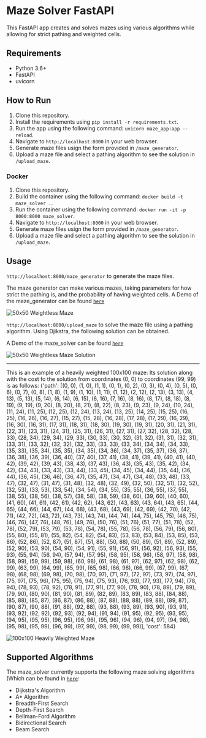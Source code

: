 # Maze Solver FastAPI

This FastAPI app creates and solves mazes using various algorithms while allowing for strict pathing and weighted cells.

## Requirements

* Python 3.6+
* FastAPI
* uvicorn

## How to Run

1. Clone this repository.
2. Install the requirements using `pip install -r requirements.txt`.
3. Run the app using the following command: `uvicorn maze_app:app --reload`.
4. Navigate to `http://localhost:8000` in your web browser.
5. Generate maze files usign the form provided in `/maze_generator`.
6. Upload a maze file and select a pathing algorithm to see the solution in `/upload_maze`.

### Docker

1. Clone this repository.
2. Build the container using the following command: `docker build -t maze_solver .`.
3. Run the container using the following command: `docker run -it -p 8000:8000 maze_solver`.
4. Navigate to `http://localhost:8000` in your web browser.
5. Generate maze files usign the form provided in `/maze_generator`.
6. Upload a maze file and select a pathing algorithm to see the solution in `/upload_maze`.

## Usage

`http://localhost:8000/maze_generator` to generate the maze files.

The maze generator can make various mazes, taking parameters for how strict the pathing is, and the probability of having weighted cells.
A Demo of the maze_generator can be found [`here`](https://maze-solver-4r64swfrtq-uc.a.run.app/maze_generator)

![50x50 Weightless Maze](example/0796e10d-f39e-47b7-9a5e-691593417269.png "50x50 Weightless Maze")

`http://localhost:8000/upload_maze` to solve the maze file using a pathing algorithm.
Using Djikstra, the following solution can be obtained.

A Demo of the maze_solver can be found [`here`](https://maze-solver-4r64swfrtq-uc.a.run.app/upload_maze)

![50x50 Weightless Maze Solution](example/f9774cde-b79e-489c-a1b5-4c427c35cc65_maze_0_solution.png "50x50 Weightless Maze Solution")

-------------------------------------------------------------------------------------------

This is an example of a heavily weighted 100x100 maze:
Its solution along with the cost fo the solution from coordinates (0, 0) to coordinates (99, 99) is as follows:
{'path': [(0, 0), (1, 0), (1, 1), (0, 1), (0, 2), (0, 3), (0, 4), (0, 5), (0, 6), (0, 7), (0, 8), (1, 8), (1, 9), (1, 10), (1, 11), (1, 12), (2, 12), (2, 13), (3, 13), (4, 13), (5, 13), (5, 14), (6, 14), (6, 15), (6, 16), (7, 16), (8, 16), (8, 17), (8, 18), (8, 19), (9, 19), (9, 20), (8, 20), (8, 21), (8, 22), (8, 23), (9, 23), (9, 24), (10, 24), (11, 24), (11, 25), (12, 25), (12, 24), (13, 24), (13, 25), (14, 25), (15, 25), (16, 25), (16, 26), (16, 27), (15, 27), (15, 28), (16, 28), (17, 28), (17, 29), (16, 29), (16, 30), (16, 31), (17, 31), (18, 31), (18, 30), (19, 30), (19, 31), (20, 31), (21, 31), (22, 31), (23, 31), (24, 31), (25, 31), (26, 31), (27, 31), (27, 32), (28, 32), (28, 33), (28, 34), (29, 34), (29, 33), (30, 33), (30, 32), (31, 32), (31, 31), (32, 31), (33, 31), (33, 32), (32, 32), (32, 33), (33, 33), (33, 34), (34, 34), (34, 33), (35, 33), (35, 34), (35, 35), (34, 35), (34, 36), (34, 37), (35, 37), (36, 37), (36, 38), (36, 39), (36, 40), (37, 40), (37, 41), (38, 41), (39, 41), (40, 41), (40, 42), (39, 42), (39, 43), (38, 43), (37, 43), (36, 43), (35, 43), (35, 42), (34, 42), (34, 43), (33, 43), (33, 44), (33, 45), (34, 45), (34, 44), (35, 44), (36, 44), (36, 45), (36, 46), (36, 47), (35, 47), (34, 47), (34, 48), (33, 48), (33, 47), (32, 47), (31, 47), (31, 48), (32, 48), (32, 49), (32, 50), (32, 51), (32, 52), (32, 53), (33, 53), (33, 54), (34, 54), (34, 55), (35, 55), (36, 55), (37, 55), (38, 55), (38, 56), (38, 57), (38, 58), (38, 59), (38, 60), (39, 60), (40, 60), (41, 60), (41, 61), (42, 61), (42, 62), (43, 62), (43, 63), (43, 64), (43, 65), (44, 65), (44, 66), (44, 67), (44, 68), (43, 68), (43, 69), (42, 69), (42, 70), (42, 71), (42, 72), (43, 72), (43, 73), (43, 74), (44, 74), (44, 75), (45, 75), (46, 75), (46, 76), (47, 76), (48, 76), (49, 76), (50, 76), (51, 76), (51, 77), (51, 78), (52, 78), (52, 79), (53, 79), (53, 78), (54, 78), (55, 78), (56, 78), (56, 79), (56, 80), (55, 80), (55, 81), (55, 82), (54, 82), (54, 83), (53, 83), (53, 84), (53, 85), (53, 86), (52, 86), (52, 87), (51, 87), (51, 88), (50, 88), (50, 89), (51, 89), (52, 89), (52, 90), (53, 90), (54, 90), (54, 91), (55, 91), (56, 91), (56, 92), (56, 93), (55, 93), (55, 94), (56, 94), (57, 94), (57, 95), (58, 95), (58, 96), (58, 97), (58, 98), (58, 99), (59, 99), (59, 98), (60, 98), (61, 98), (61, 97), (62, 97), (62, 98), (62, 99), (63, 99), (64, 99), (65, 99), (65, 98), (66, 98), (66, 99), (67, 99), (67, 98), (68, 98), (69, 98), (70, 98), (70, 97), (71, 97), (72, 97), (73, 97), (74, 97), (75, 97), (75, 96), (75, 95), (75, 94), (75, 93), (76, 93), (77, 93), (77, 94), (78, 94), (78, 93), (78, 92), (78, 91), (77, 91), (77, 90), (78, 90), (78, 89), (79, 89), (79, 90), (80, 90), (81, 90), (81, 89), (82, 89), (83, 89), (83, 88), (84, 88), (85, 88), (85, 87), (86, 87), (86, 88), (87, 88), (88, 88), (89, 88), (89, 87), (90, 87), (90, 88), (91, 88), (92, 88), (93, 88), (93, 89), (93, 90), (93, 91), (93, 92), (92, 92), (92, 93), (92, 94), (91, 94), (91, 95), (92, 95), (93, 95), (94, 95), (95, 95), (96, 95), (96, 96), (95, 96), (94, 96), (94, 97), (94, 98), (95, 98), (95, 99), (96, 99), (97, 99), (98, 99), (99, 99)], 'cost': 584}

![100x100 Heavily Weighted Maze](example/9e733760-75ec-4202-859c-ac0400e44668_maze_584_solution.png "100x100 Heavily Weighted Maze")


## Supported Algorithms

The maze_solver currently supports the following maze solving algorithms (Which can be found in [`here`](path_finding.py):

* Dijkstra's Algorithm
* A* Algorithm
* Breadth-First Search
* Depth-First Search
* Bellman-Ford Algorithm
* Bidirectional Search
* Beam Search
